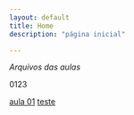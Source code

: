 ```yaml
---
layout: default
title: Home
description: "página inicial"

---
```


*Arquivos das aulas*

0123


[aula 01](docs/srcAula01.md)
[teste](docs/images/teste.md)
